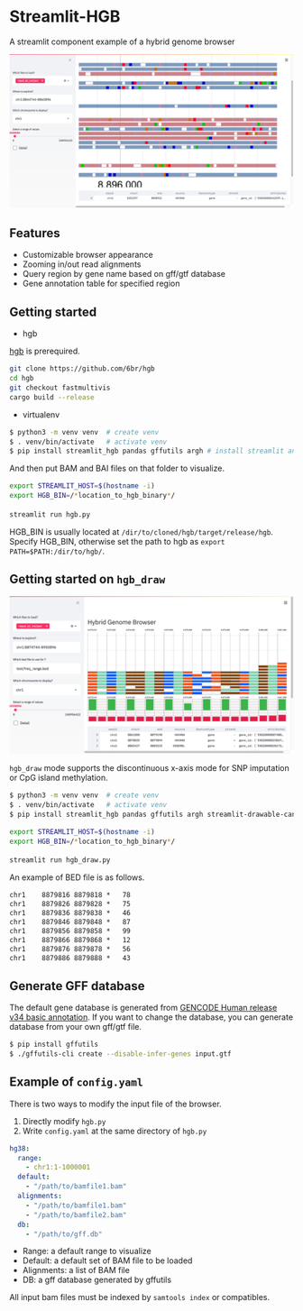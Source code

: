 # Streamlit-HGB

A streamlit component example of a hybrid genome browser

![streamlit](Streamlit.png)

## Features

* Customizable browser appearance
* Zooming in/out read alignments
* Query region by gene name based on gff/gtf database
* Gene annotation table for specified region

## Getting started

* hgb

[hgb](https://github.com/6br/hgb) is prerequired.

```bash
git clone https://github.com/6br/hgb
cd hgb
git checkout fastmultivis
cargo build --release
```

* virtualenv

```bash
$ python3 -m venv venv  # create venv
$ . venv/bin/activate   # activate venv
$ pip install streamlit_hgb pandas gffutils argh # install streamlit and dependencies
```

And then put BAM and BAI files on that folder to visualize.

```bash
export STREAMLIT_HOST=$(hostname -i)
export HGB_BIN=/*location_to_hgb_binary*/

streamlit run hgb.py 
```

HGB_BIN is usually located at `/dir/to/cloned/hgb/target/release/hgb`. 
Specify HGB_BIN, otherwise set the path to hgb as `export PATH=$PATH:/dir/to/hgb/`.

## Getting started on `hgb_draw`

![streamlit](snp_imputation.png)

`hgb_draw` mode supports the discontinuous x-axis mode for SNP imputation or CpG island methylation. 

```bash
$ python3 -m venv venv  # create venv
$ . venv/bin/activate   # activate venv
$ pip install streamlit_hgb pandas gffutils argh streamlit-drawable-canvas # install streamlit and dependencies
```

```bash
export STREAMLIT_HOST=$(hostname -i)
export HGB_BIN=/*location_to_hgb_binary*/

streamlit run hgb_draw.py 
```

An example of BED file is as follows.

```bed
chr1	8879816	8879818	*	78
chr1	8879826	8879828	*	75
chr1	8879836	8879838	*	46
chr1	8879846	8879848	*	87
chr1	8879856	8879858	*	99
chr1	8879866	8879868	*	12
chr1	8879876	8879878	*	56
chr1	8879886	8879888	*	43
``` 

## Generate GFF database

The default gene database is generated from [GENCODE Human release v34 basic annotation](https://www.gencodegenes.org/human/).
If you want to change the database, you can generate database from your own gff/gtf file.

```bash
$ pip install gffutils
$ ./gffutils-cli create --disable-infer-genes input.gtf
```

## Example of `config.yaml`

There is two ways to modify the input file of the browser.

1. Directly modify `hgb.py`
2. Write `config.yaml` at the same directory of `hgb.py`

```yaml
hg38:
  range: 
    - chr1:1-1000001
  default:
    - "/path/to/bamfile1.bam"
  alignments: 
    - "/path/to/bamfile1.bam"
    - "/path/to/bamfile2.bam"
  db:
    - "/path/to/gff.db"
```

* Range: a default range to visualize
* Default: a default set of BAM file to be loaded
* Alignments: a list of BAM file
* DB: a gff database generated by gffutils

All input bam files must be indexed by `samtools index` or compatibles.


